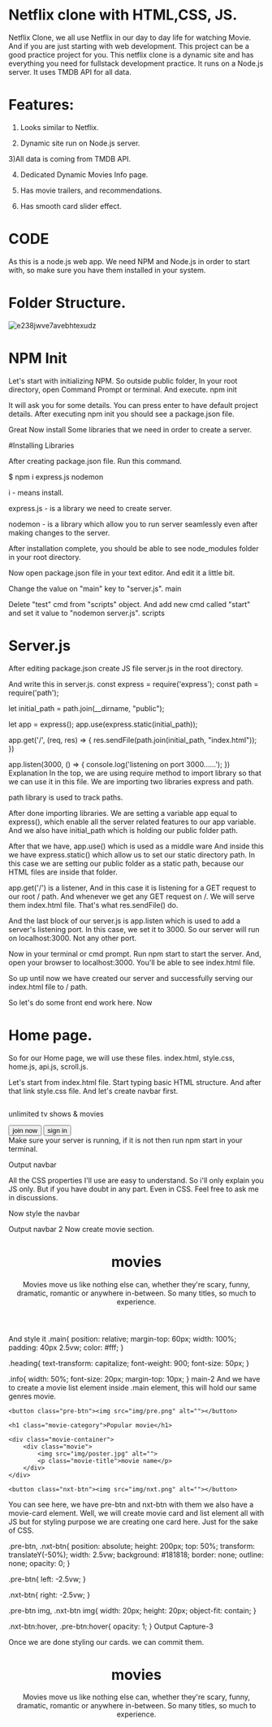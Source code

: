 # Netflix clone with HTML,CSS, JS.
Netflix Clone, we all use Netflix in our day to day life for watching Movie. And if you are just starting with web development. This project can be a good practice project for you. This netflix clone is a dynamic site and has everything you need for fullstack development practice. It runs on a Node.js server. It uses TMDB API for all data.

# Features:

1) Looks similar to Netflix.

2) Dynamic site run on Node.js server.

3)All data is coming from TMDB API.

4) Dedicated Dynamic Movies Info page.

5) Has movie trailers, and recommendations.

6) Has smooth card slider effect.

# CODE
As this is a node.js web app. We need NPM and Node.js in order to start with, so make sure you have them installed in your system.

# Folder Structure.

![e238jwve7avebhtexudz](https://user-images.githubusercontent.com/93249038/211522279-05806383-caf7-4219-b670-87b5eb1f3932.png)

# NPM Init
Let's start with initializing NPM. So outside public folder, In your root directory, open Command Prompt or terminal. And execute. npm init

It will ask you for some details. You can press enter to have default project details. After executing npm init you should see a package.json file.

Great Now install Some libraries that we need in order to create a server.

#Installing Libraries

After creating package.json file. Run this command.

 $ npm i express.js nodemon

i - means install.

express.js - is a library we need to create server.

nodemon - is a library which allow you to run server seamlessly even after making changes to the server.

After installation complete, you should be able to see node_modules folder in your root directory.

Now open package.json file in your text editor. And edit it a little bit.

Change the value on "main" key to "server.js".
main

Delete "test" cmd from "scripts" object. And add new cmd called "start" and set it value to "nodemon server.js".
scripts

# Server.js

After editing package.json create JS file server.js in the root directory.

And write this in server.js.
const express = require('express');
const path = require('path');

let initial_path = path.join(__dirname, "public");

let app = express();
app.use(express.static(initial_path));

app.get('/', (req, res) => {
    res.sendFile(path.join(initial_path, "index.html"));
})

app.listen(3000, () => {
    console.log('listening on port 3000......');
})
Explanation
In the top, we are using require method to import library so that we can use it in this file. We are importing two libraries express and path.

path library is used to track paths.

After done importing libraries. We are setting a variable app equal to express(), which enable all the server related features to our app variable. And we also have initial_path which is holding our public folder path.

After that we have, app.use() which is used as a middle ware And inside this we have express.static() which allow us to set our static directory path. In this case we are setting our public folder as a static path, because our HTML files are inside that folder.

app.get('/') is a listener, And in this case it is listening for a GET request to our root / path. And whenever we get any GET request on /. We will serve them index.html file. That's what res.sendFile() do.

And the last block of our server.js is app.listen which is used to add a server's listening port. In this case, we set it to 3000. So our server will run on localhost:3000. Not any other port.

Now in your terminal or cmd prompt. Run npm start to start the server. And, open your browser to localhost:3000. You'll be able to see index.html file.

So up until now we have created our server and successfully serving our index.html file to / path.

So let's do some front end work here. Now

# Home page.
So for our Home page, we will use these files. index.html, style.css, home.js, api.js, scroll.js.

Let's start from index.html file. Start typing basic HTML structure. And after that link style.css file. And let's create navbar first.
<!-- navbar -->
<nav class="navbar">
    <img src="img/logo.png" class="logo" alt="">
    <div class="join-box">
        <p class="join-msg">unlimited tv shows & movies</p>
        <button class="btn join-btn">join now</button>
        <button class="btn">sign in</button>
    </div>
</nav>
Make sure your server is running, if it is not then run npm start in your terminal.

Output
navbar

All the CSS properties I'll use are easy to understand. So i'll only explain you JS only. But if you have doubt in any part. Even in CSS. Feel free to ask me in discussions.

Now style the navbar

Output
navbar 2
Now create movie section.
<!-- main section -->
<header class="main">
    <h1 class="heading">movies</h1>
    <p class="info">Movies move us like nothing else can, whether they're scary, funny, dramatic, romantic or anywhere in-between. So many titles, so much to experience.</p>
</header>
And style it
.main{
    position: relative;
    margin-top: 60px;
    width: 100%;
    padding: 40px 2.5vw;
    color: #fff;
}

.heading{
    text-transform: capitalize;
    font-weight: 900;
    font-size: 50px;
}

.info{
    width: 50%;
    font-size: 20px;
    margin-top: 10px;
}
main-2
And we have to create a movie list element inside .main element, this will hold our same genres movie.
<div class="movie-list">

    <button class="pre-btn"><img src="img/pre.png" alt=""></button>

    <h1 class="movie-category">Popular movie</h1>

    <div class="movie-container">
        <div class="movie">
            <img src="img/poster.jpg" alt="">
            <p class="movie-title">movie name</p>
        </div>
    </div>

    <button class="nxt-btn"><img src="img/nxt.png" alt=""></button>

</div>
You can see here, we have pre-btn and nxt-btn with them we also have a movie-card element. Well, we will create movie card and list element all with JS but for styling purpose we are creating one card here. Just for the sake of CSS.


.pre-btn,
.nxt-btn{
    position: absolute;
    height: 200px;
    top: 50%;
    transform: translateY(-50%);
    width: 2.5vw;
    background: #181818;
    border: none;
    outline: none;
    opacity: 0;
}

.pre-btn{
    left: -2.5vw;
}

.nxt-btn{
    right: -2.5vw;
}

.pre-btn img,
.nxt-btn img{
    width: 20px;
    height: 20px;
    object-fit: contain;
}

.nxt-btn:hover,
.pre-btn:hover{
    opacity: 1;
}
Output
Capture-3

Once we are done styling our cards. we can commit them.
<header class="main">
    <h1 class="heading">movies</h1>
    <p class="info">Movies move us like nothing else can, whether they're scary, funny, dramatic, romantic or anywhere in-between. So many titles, so much to experience.</p>
    <!-- movie list -->
    <!-- <div class="movie-list">

        <button class="pre-btn"><img src="img/pre.png" alt=""></button>

        <h1 class="movie-category">Popular movie</h1>

        <div class="movie-container">
            <div class="movie">
                <img src="img/poster.jpg" alt="">
                <p class="movie-title">movie name</p>
            </div>
        </div>

        <button class="nxt-btn"><img src="img/nxt.png" alt=""></button>

    </div> -->
</header>
Our main section should look like this. As we are done with homepage.

Now add all JS files in index.html file. As we need them now.
<script src="js/api.js"></script>
<script src="js/scroll.js"></script>
<script src="js/home.js"></script>
Make sure you add these files in exactly same order.

Now go to TMDB Official Site TO create an API key. If you don't know how to create it. Watch This.

After creating API key paste it into api.js file

api.js
let api_key = "your api key";
And after that go to TMDB Documentation. And find these three HTTP links.

api.js
let api_key = "your api key";

let img_url = "https://image.tmdb.org/t/p/w500";
let genres_list_http = "https://api.themoviedb.org/3/genre/movie/list?";
let movie_genres_http = "https://api.themoviedb.org/3/discover/movie?";
img_url - is to fetch image. Because we'll get movie image's path id. For example if we got image id as 123 then the image url will be https://image.tmdb.org/t/p/w500/123
genres_list_http - is to fetch movie genres list so we don't have to fetch different genres movie manually.
movie_genres_http - is to fetch the movie having same genres.
After done with these HTTPs. Open home.js file.

home.js
# Explanation
Here, we are using fetch method to genres_list_http that we have declared in api.js file. And using new URLSearchParams for adding api_key parameters to the link. And after getting res we are converting it to JSON be res.json() and after converting it to JSON we got the fetched data. Inside that. before understanding what we are doing. First see our fetched data structure.

Capture-2

So as to understood the data structure. Now understand what we are doing after getting JSON data.
data.genres.forEach(item => {
    fetchMoviesListByGenres(item.id, item.name);
})
As we have an array of genres, we are looping through each and every genres using forEach method. And inside that we are calling fetchMoviesListByGenres(id, genres) which we'll create next.

Now fetch movies with genres.
const fetchMoviesListByGenres = (id, genres) => {
    fetch(movie_genres_http + new URLSearchParams({
        api_key: api_key,
        with_genres: id,
        page: Math.floor(Math.random() * 3) + 1
    }))
    .then(res => res.json())
    .then(data => {
        makeCategoryElement(`${genres}_movies`, data.results);
    })
    .catch(err =>  console.log(err));
}
# Explanation
Here we are doing the same, we are fetching data but in this case we are making request to movie_genres_http and adding some more parameters.
with_genres param will give us movie with only that genres for instance if our genres id if for comedy movies, then we'll only get comedy movies.
page param will give use what of the result we want and in this case we are using Math.random() to fetch some random page of movie result.

After getting the data, we are performing the same res.json() to covert it into JSON. And calling makeCategoryElement(category, data) which will create our movie categories. Same if you want you can console log the data structure.

Now create movie categories. But before that select our main element from HTML.
const main = document.querySelector('.main');
const makeCategoryElement = (category, data) => {
    main.innerHTML += `
    <div class="movie-list">

        <button class="pre-btn"><img src="img/pre.png" alt=""></button>

        <h1 class="movie-category">${category.split("_").join(" ")}</h1>

        <div class="movie-container" id="${category}">

        </div>

        <button class="nxt-btn"><img src="img/nxt.png" alt=""></button>

    </div>
    `;
    makeCards(category, data);
}
  # Explanation
In this function, we have two arguments one is category and second is data. So the first thing our function is doing is adding a .movie-list element to our main element using innerHTML. If you remember this we created in our HTML file but at last commented copy that code and paste it here. Make sure you use += not = because we don't want to re-write its HTML.

<h1 class="movie-category">${category.split("_").join(" ")}</h1>
if you see this line. First of all we are using JS template string if you don;t use that you'll be not able to write like this. So here as we had an h1 element. we are setting it's text to our category that we got at the start of the function. But we also performing some methods here.Let's see them in detail.

for instance, assume category is equal to comedy.

<h1 class="movie-category">${category}</h1> Then output will be - comdey_movies. But we don't wont _ that why we split it.
<h1 class="movie-category">${category.split("_")}</h1> Then it will not work because now we have an array ["comedy", "movies"]. That's why use join method to join the array.
<h1 class="movie-category">${category.split("_").join(" ")}</h1> Then the output will be - Comedy Movies
I hope you understood this.

And then we are setting up a unique id to movie-container element so we can add card to it later. And at the very last, we are calling makeCards(category, data) to make cards inside that movie container element.

Now create a cards.
const makeCards = (id, data) => {
    const movieContainer = document.getElementById(id);
    data.forEach((item, i) => {

    })
}
# Explanation
Inside this function, we are selecting the movie container element on the start using that id we got from the above function. And after that we are looping through data using forEach method. Inside that We are checking some condition.
if(item.backdrop_path == null){
   item.backdrop_path = item.poster_path;
   if(item.backdrop_path == null){
      return;
  }
}
This condition is checking, if we don't have movie backdrop image path in our result set it to poster_path and we don't have that too. Don't make the card. Sometime TMDB movie's data do not have image path in it that's why we are checking for it.

After that we have
movieContainer.innerHTML += `
<div class="movie" onclick="location.href = '/${item.id}'">
    <img src="${img_url}${item.backdrop_path}" alt="">
    <p class="movie-title">${item.title}</p>
</div>
`;
Here, we are using the innerHTML method to append the card HTML structure that we already made at the start. And again here also we are using template strings. If you see we have onclick event to movie-card element which, in that event we are using location.href to redirect user to movie page that we'll create next.
if(i == data.length - 1){
    setTimeout(() => {
        setupScrolling();
    }, 100);
}
And this is checking for the last cast. when we are done creating card. we are running setupScrolling() function to setup slider effect. We also have to create this.

# site is Live Now :  https://csb-bewj5j.vercel.app/
